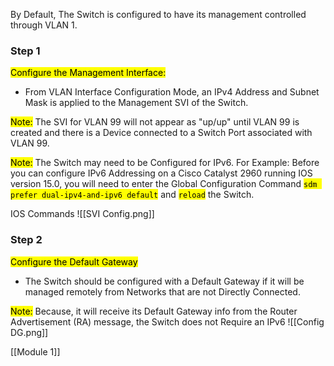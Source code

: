 By Default, The Switch is configured to have its management controlled through VLAN 1.

### Step 1
<mark class="hltr-orange">Configure the Management Interface:</mark> 
- From VLAN Interface Configuration Mode, an IPv4 Address and Subnet Mask is applied to the Management SVI of the Switch.

<mark class="hltr-yellow">Note:</mark>
The SVI for VLAN 99 will not appear as "up/up" until VLAN 99  is created and there is a Device connected to a Switch Port associated with VLAN 99.

<mark class="hltr-yellow">Note:</mark>
The Switch may need to be Configured for IPv6.
For Example: Before you can configure IPv6 Addressing on a Cisco Catalyst 2960 running IOS version 15.0, you will need to enter the Global Configuration Command <mark class="hltr-red">`sdm prefer dual-ipv4-and-ipv6 default`</mark> and <mark class="hltr-red">`reload`</mark> the Switch.

IOS Commands
![[SVI Config.png]]

### Step 2
<mark class="hltr-orange">Configure the Default Gateway</mark>
- The Switch should be configured with a Default Gateway if it will be managed remotely from Networks that are not Directly Connected.

<mark class="hltr-yellow">Note:</mark>
Because, it will receive its Default Gateway info from the Router Advertisement (RA) message, the Switch does not Require an IPv6
![[Config DG.png]]




[[Module 1]]